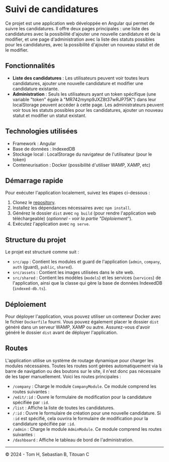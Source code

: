 # Suivi de candidatures

Ce projet est une application web développée en Angular qui permet de suivre les candidatures. Il offre deux pages principales : une liste des candidatures avec la possibilité d'ajouter une nouvelle candidature et de la modifier, et une page d'administration avec la liste des statuts possibles pour les candidatures, avec la possibilité d'ajouter un nouveau statut et de le modifier.

## Fonctionnalités

- **Liste des candidatures** : Les utilisateurs peuvent voir toutes leurs candidatures, ajouter une nouvelle candidature et modifier une candidature existante.
- **Administration** : Seuls les utilisateurs ayant un token spécifique (une variable "token" égale à "MR742mynp9JXZ8t37wRJP75K") dans leur localStorage peuvent accéder à cette page. Les administrateurs peuvent voir tous les statuts possibles pour les candidatures, ajouter un nouveau statut et modifier un statut existant.


## Technologies utilisées

- Framework : Angular
- Base de données : IndexedDB
- Stockage local : LocalStorage du navigateur de l'utilisateur (pour le token)
- Conteneurisation : Docker (possibilité d'utiliser WAMP, XAMP, etc)

## Démarrage rapide

Pour exécuter l'application localement, suivez les étapes ci-dessous :

1. Clonez le [repository](https://github.com/Titouan-C/application-progress).
2. Installez les dépendances nécessaires avec `npm install`.
3. Générez le dossier `dist` avec `ng build` (pour rendre l'application web téléchargeable) (*optionnel - voir la partie "Déploiement"*).
4. Exécutez l'application avec `ng serve`.

## Structure du projet

Le projet est structuré comme suit :

- `src/app` : Contient les modules et guard de l'application (`admin`, `company`, `auth` (guard), `public`, `shared`).
- `src/assets` : Contient les images utilisées dans le site web.
- `src/shared` : Contient les modèles (`models`) et les services (`services`) de l'application, ainsi que la classe qui gère la base de données IndexedDB (`indexed-db.ts`).

## Déploiement

Pour déployer l'application, vous pouvez utiliser un conteneur Docker avec le fichier `Dockerfile` fourni. Vous pouvez également placer le dossier `dist` généré dans un serveur WAMP, XAMP ou autre. Assurez-vous d'avoir généré le dossier `dist` avant de déployer l'application.

## Routes

L'application utilise un système de routage dynamique pour charger les modules nécessaires. Toutes les routes sont gérées automatiquement via la barre de navigation ou des boutons sur le site, il n'est donc pas nécessaire de les taper manuellement. Voici les routes principales :

- `/company` : Charge le module `CompanyModule`. Ce module comprend les routes suivantes :
 - `/edit/:id` : Ouvre le formulaire de modification pour la candidature spécifiée par `:id`.
 - `/list` : Affiche la liste de toutes les candidatures.
 - `/:id` : Ouvre le formulaire de création pour une nouvelle candidature. Si `:id` est spécifié, cela ouvrira le formulaire de modification pour la candidature spécifiée par `:id`.
- `/admin` : Charge le module `AdminModule`. Ce module comprend les routes suivantes :
 - `/dashboard` : Affiche le tableau de bord de l'administration.

---

© 2024 - Tom H, Sebastian B, Titouan C